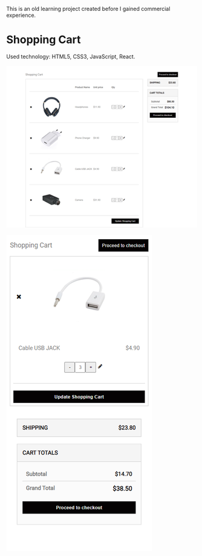 This is an old learning project created before I gained commercial experience.
# Shopping Cart
Used technology: HTML5, CSS3, JavaScript, React.
<br />
<br />
![home](screenshots/cart_screenshot.png)
<br />
<br />
![home](screenshots/cart_screenshot_mobile.png)
